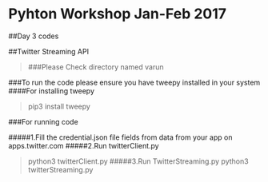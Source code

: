 # Pyhton Workshop Jan-Feb 2017 
##Day 3 codes

##Twitter Streaming API 

>
>###Please Check directory named varun
>
###To run the code please ensure you have tweepy installed in your system
####For installing tweepy

>pip3 install tweepy

###For running code 

#####1.Fill the credential.json file fields from data from your app on apps.twitter.com 
#####2.Run twitterClient.py
>python3 twitterClient.py
#####3.Run TwitterStreaming.py
>python3 twitterStreaming.py




